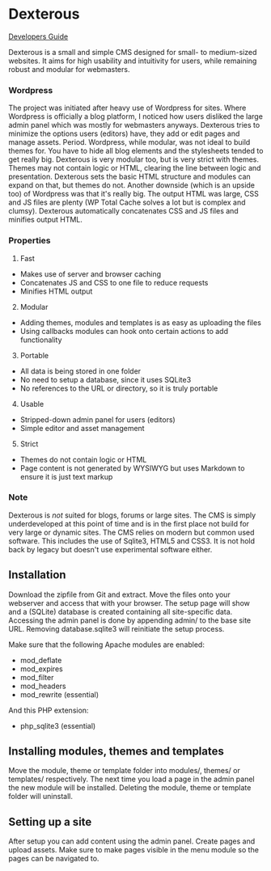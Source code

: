 Dexterous
=========

[Developers Guide](DEVELOPERS-GUIDE.md)

Dexterous is a small and simple CMS designed for small- to medium-sized websites. It aims for high usability and intuitivity for users, while remaining robust and modular for webmasters.

### Wordpress
The project was initiated after heavy use of Wordpress for sites. Where Wordpress is officially a blog platform, I noticed how users disliked the large admin panel which was mostly for webmasters anyways. Dexterous tries to minimize the options users (editors) have, they add or edit pages and manage assets. Period.
Wordpress, while modular, was not ideal to build themes for. You have to hide all blog elements and the stylesheets tended to get really big. Dexterous is very modular too, but is very strict with themes. Themes may not contain logic or HTML, clearing the line between logic and presentation. Dexterous sets the basic HTML structure and modules can expand on that, but themes do not.
Another downside (which is an upside too) of Wordpress was that it's really big. The output HTML was large, CSS and JS files are plenty (WP Total Cache solves a lot but is complex and clumsy). Dexterous automatically concatenates CSS and JS files and minifies output HTML.

### Properties
1. Fast 
 - Makes use of server and browser caching
 - Concatenates JS and CSS to one file to reduce requests
 - Minifies HTML output
2. Modular
 - Adding themes, modules and templates is as easy as uploading the files
 - Using callbacks modules can hook onto certain actions to add functionality
3. Portable
 - All data is being stored in one folder
 - No need to setup a database, since it uses SQLite3
 - No references to the URL or directory, so it is truly portable
4. Usable
 - Stripped-down admin panel for users (editors)
 - Simple editor and asset management
5. Strict
 - Themes do not contain logic or HTML
 - Page content is not generated by WYSIWYG but uses Markdown to ensure it is just text markup

### Note
Dexterous is _not_ suited for blogs, forums or large sites. The CMS is simply underdeveloped at this point of time and is in the first place not build for very large or dynamic sites.
The CMS relies on modern but common used software. This includes the use of Sqlite3, HTML5 and CSS3. It is not hold back by legacy but doesn't use experimental software either.

Installation
------------

Download the zipfile from Git and extract. Move the files onto your webserver and access that with your browser. The setup page will show and a (SQLite) database is created containing all site-specific data.
Accessing the admin panel is done by appending admin/ to the base site URL. Removing database.sqlite3 will reinitiate the setup process.

Make sure that the following Apache modules are enabled:
- mod_deflate
- mod_expires
- mod_filter
- mod_headers
- mod_rewrite (essential)

And this PHP extension:
- php_sqlite3 (essential)

Installing modules, themes and templates
-----------------------------

Move the module, theme or template folder into modules/, themes/ or templates/ respectively. The next time you load a page in the admin panel the new module will be installed. Deleting the module, theme or template folder will uninstall.

Setting up a site
-----------------

After setup you can add content using the admin panel. Create pages and upload assets. Make sure to make pages visible in the menu module so the pages can be navigated to.

